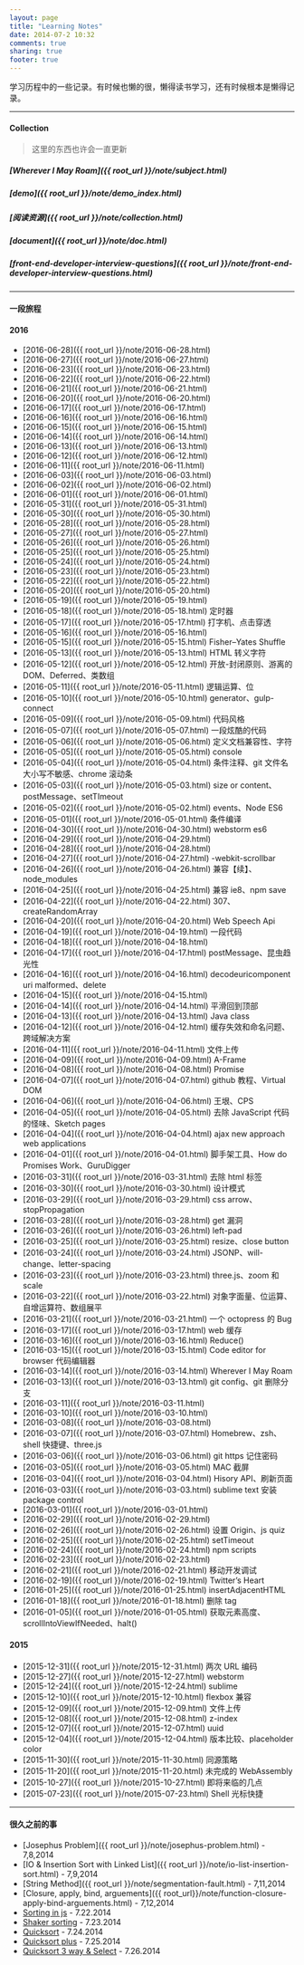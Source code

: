 ```yaml
---
layout: page
title: "Learning Notes"
date: 2014-07-2 10:32
comments: true
sharing: true
footer: true
---
```



学习历程中的一些记录。有时候也懒的很，懒得读书学习，还有时候根本是懒得记录。

---

#### Collection

> 这里的东西也许会一直更新

##### [Wherever I May Roam]({{ root_url }}/note/subject.html)
##### [demo]({{ root_url }}/note/demo_index.html)
##### [阅读资源]({{ root_url }}/note/collection.html)
##### [document]({{ root_url }}/note/doc.html)
##### [front-end-developer-interview-questions]({{ root_url }}/note/front-end-developer-interview-questions.html)



---

#### 一段旅程

#### 2016



- [2016-06-28]({{ root_url }}/note/2016-06-28.html)
- [2016-06-27]({{ root_url }}/note/2016-06-27.html)
- [2016-06-23]({{ root_url }}/note/2016-06-23.html)
- [2016-06-22]({{ root_url }}/note/2016-06-22.html)
- [2016-06-21]({{ root_url }}/note/2016-06-21.html)
- [2016-06-20]({{ root_url }}/note/2016-06-20.html)
- [2016-06-17]({{ root_url }}/note/2016-06-17.html)
- [2016-06-16]({{ root_url }}/note/2016-06-16.html)
- [2016-06-15]({{ root_url }}/note/2016-06-15.html)
- [2016-06-14]({{ root_url }}/note/2016-06-14.html)
- [2016-06-13]({{ root_url }}/note/2016-06-13.html)
- [2016-06-12]({{ root_url }}/note/2016-06-12.html)
- [2016-06-11]({{ root_url }}/note/2016-06-11.html)
- [2016-06-03]({{ root_url }}/note/2016-06-03.html)
- [2016-06-02]({{ root_url }}/note/2016-06-02.html)
- [2016-06-01]({{ root_url }}/note/2016-06-01.html)
- [2016-05-31]({{ root_url }}/note/2016-05-31.html)
- [2016-05-30]({{ root_url }}/note/2016-05-30.html)
- [2016-05-28]({{ root_url }}/note/2016-05-28.html)
- [2016-05-27]({{ root_url }}/note/2016-05-27.html)
- [2016-05-26]({{ root_url }}/note/2016-05-26.html)
- [2016-05-25]({{ root_url }}/note/2016-05-25.html)
- [2016-05-24]({{ root_url }}/note/2016-05-24.html)
- [2016-05-23]({{ root_url }}/note/2016-05-23.html)
- [2016-05-22]({{ root_url }}/note/2016-05-22.html)
- [2016-05-20]({{ root_url }}/note/2016-05-20.html)
- [2016-05-19]({{ root_url }}/note/2016-05-19.html)
- [2016-05-18]({{ root_url }}/note/2016-05-18.html) 定时器
- [2016-05-17]({{ root_url }}/note/2016-05-17.html) 打字机、点击穿透
- [2016-05-16]({{ root_url }}/note/2016-05-16.html)
- [2016-05-15]({{ root_url }}/note/2016-05-15.html) Fisher–Yates Shuffle
- [2016-05-13]({{ root_url }}/note/2016-05-13.html) HTML 转义字符
- [2016-05-12]({{ root_url }}/note/2016-05-12.html) 开放-封闭原则、游离的 DOM、Deferred、类数组
- [2016-05-11]({{ root_url }}/note/2016-05-11.html) 逻辑运算、位
- [2016-05-10]({{ root_url }}/note/2016-05-10.html) generator、gulp-connect
- [2016-05-09]({{ root_url }}/note/2016-05-09.html) 代码风格
- [2016-05-07]({{ root_url }}/note/2016-05-07.html) 一段炫酷的代码
- [2016-05-06]({{ root_url }}/note/2016-05-06.html) 定义文档兼容性、字符
- [2016-05-05]({{ root_url }}/note/2016-05-05.html) console
- [2016-05-04]({{ root_url }}/note/2016-05-04.html) 条件注释、git 文件名大小写不敏感、chrome 滚动条
- [2016-05-03]({{ root_url }}/note/2016-05-03.html) size or content、postMessage、setTImeout
- [2016-05-02]({{ root_url }}/note/2016-05-02.html) events、Node ES6
- [2016-05-01]({{ root_url }}/note/2016-05-01.html) 条件编译
- [2016-04-30]({{ root_url }}/note/2016-04-30.html) webstorm es6
- [2016-04-29]({{ root_url }}/note/2016-04-29.html)
- [2016-04-28]({{ root_url }}/note/2016-04-28.html)
- [2016-04-27]({{ root_url }}/note/2016-04-27.html) -webkit-scrollbar
- [2016-04-26]({{ root_url }}/note/2016-04-26.html) 兼容【续】、node_modules
- [2016-04-25]({{ root_url }}/note/2016-04-25.html) 兼容 ie8、npm save
- [2016-04-22]({{ root_url }}/note/2016-04-22.html) 307、createRandomArray
- [2016-04-20]({{ root_url }}/note/2016-04-20.html) Web Speech Api
- [2016-04-19]({{ root_url }}/note/2016-04-19.html) 一段代码
- [2016-04-18]({{ root_url }}/note/2016-04-18.html)
- [2016-04-17]({{ root_url }}/note/2016-04-17.html) postMessage、昆虫趋光性
- [2016-04-16]({{ root_url }}/note/2016-04-16.html) decodeuricomponent uri malformed、delete
- [2016-04-15]({{ root_url }}/note/2016-04-15.html)
- [2016-04-14]({{ root_url }}/note/2016-04-14.html) 平滑回到顶部
- [2016-04-13]({{ root_url }}/note/2016-04-13.html) Java class
- [2016-04-12]({{ root_url }}/note/2016-04-12.html) 缓存失效和命名问题、跨域解决方案
- [2016-04-11]({{ root_url }}/note/2016-04-11.html) 文件上传
- [2016-04-09]({{ root_url }}/note/2016-04-09.html) A-Frame
- [2016-04-08]({{ root_url }}/note/2016-04-08.html) Promise
- [2016-04-07]({{ root_url }}/note/2016-04-07.html) github 教程、Virtual DOM
- [2016-04-06]({{ root_url }}/note/2016-04-06.html) 王垠、CPS
- [2016-04-05]({{ root_url }}/note/2016-04-05.html) 去除 JavaScript 代码的怪味、Sketch pages
- [2016-04-04]({{ root_url }}/note/2016-04-04.html) ajax new approach web applications
- [2016-04-01]({{ root_url }}/note/2016-04-01.html) 脚手架工具、How do Promises Work、GuruDigger
- [2016-03-31]({{ root_url }}/note/2016-03-31.html) 去除 html 标签
- [2016-03-30]({{ root_url }}/note/2016-03-30.html) 设计模式
- [2016-03-29]({{ root_url }}/note/2016-03-29.html) css arrow、stopPropagation
- [2016-03-28]({{ root_url }}/note/2016-03-28.html) get 漏洞
- [2016-03-26]({{ root_url }}/note/2016-03-26.html) left-pad
- [2016-03-25]({{ root_url }}/note/2016-03-25.html) resize、close button
- [2016-03-24]({{ root_url }}/note/2016-03-24.html) JSONP、will-change、letter-spacing
- [2016-03-23]({{ root_url }}/note/2016-03-23.html) three.js、zoom 和 scale
- [2016-03-22]({{ root_url }}/note/2016-03-22.html) 对象字面量、位运算、自增运算符、数组展平
- [2016-03-21]({{ root_url }}/note/2016-03-21.html) 一个 octopress 的 Bug
- [2016-03-17]({{ root_url }}/note/2016-03-17.html) web 缓存
- [2016-03-16]({{ root_url }}/note/2016-03-16.html) Reduce()
- [2016-03-15]({{ root_url }}/note/2016-03-15.html) Code editor for browser 代码编辑器
- [2016-03-14]({{ root_url }}/note/2016-03-14.html) Wherever I May Roam
- [2016-03-13]({{ root_url }}/note/2016-03-13.html) git config、git 删除分支
- [2016-03-11]({{ root_url }}/note/2016-03-11.html)
- [2016-03-10]({{ root_url }}/note/2016-03-10.html)
- [2016-03-08]({{ root_url }}/note/2016-03-08.html)
- [2016-03-07]({{ root_url }}/note/2016-03-07.html) Homebrew、zsh、shell 快捷键、three.js
- [2016-03-06]({{ root_url }}/note/2016-03-06.html) git https 记住密码
- [2016-03-05]({{ root_url }}/note/2016-03-05.html) MAC 截屏
- [2016-03-04]({{ root_url }}/note/2016-03-04.html) Hisory API、刷新页面
- [2016-03-03]({{ root_url }}/note/2016-03-03.html) sublime text 安装 package control
- [2016-03-01]({{ root_url }}/note/2016-03-01.html)
- [2016-02-29]({{ root_url }}/note/2016-02-29.html)
- [2016-02-26]({{ root_url }}/note/2016-02-26.html) 设置 Origin、js quiz
- [2016-02-25]({{ root_url }}/note/2016-02-25.html) setTimeout
- [2016-02-24]({{ root_url }}/note/2016-02-24.html) npm scripts
- [2016-02-23]({{ root_url }}/note/2016-02-23.html)
- [2016-02-21]({{ root_url }}/note/2016-02-21.html) 移动开发调试
- [2016-02-19]({{ root_url }}/note/2016-02-19.html) Twitter’s Heart
- [2016-01-25]({{ root_url }}/note/2016-01-25.html) insertAdjacentHTML
- [2016-01-18]({{ root_url }}/note/2016-01-18.html) 删除 tag
- [2016-01-05]({{ root_url }}/note/2016-01-05.html) 获取元素高度、scrollIntoViewIfNeeded、halt()


#### 2015

- [2015-12-31]({{ root_url }}/note/2015-12-31.html) 两次 URL 编码
- [2015-12-27]({{ root_url }}/note/2015-12-27.html) webstorm
- [2015-12-24]({{ root_url }}/note/2015-12-24.html) sublime
- [2015-12-10]({{ root_url }}/note/2015-12-10.html) flexbox 兼容
- [2015-12-09]({{ root_url }}/note/2015-12-09.html) 文件上传
- [2015-12-08]({{ root_url }}/note/2015-12-08.html) z-index
- [2015-12-07]({{ root_url }}/note/2015-12-07.html) uuid
- [2015-12-04]({{ root_url }}/note/2015-12-04.html) 版本比较、placeholder color
- [2015-11-30]({{ root_url }}/note/2015-11-30.html) 同源策略
- [2015-11-20]({{ root_url }}/note/2015-11-20.html) 未完成的 WebAssembly
- [2015-10-27]({{ root_url }}/note/2015-10-27.html) 即将来临的几点
- [2015-07-23]({{ root_url }}/note/2015-07-23.html) Shell 光标快捷


---

#### 很久之前的事

- [Josephus Problem]({{ root_url }}/note/josephus-problem.html) - 7,8,2014
- [IO & Insertion Sort with Linked List]({{ root_url }}/note/io-list-insertion-sort.html) - 7,9,2014
- [String Method]({{ root_url }}/note/segmentation-fault.html) - 7,11,2014
- [Closure, apply, bind, arguements]({{ root_url}}/note/function-closure-apply-bind-arguements.html) - 7,12,2014
- [Sorting in js]({{root_url}}/note/sorting-in-js.html) - 7.22.2014
- [Shaker sorting]({{root_url}}/note/shaker.html) - 7.23.2014
- [Quicksort]({{root_url}}/note/quicksort.html) - 7.24.2014
- [Quicksort plus]({{root_url}}/note/quicksort-plus.html) - 7.25.2014
- [Quicksort 3 way & Select]({{root_url}}/note/qsort-3-and-select.html) - 7.26.2014
